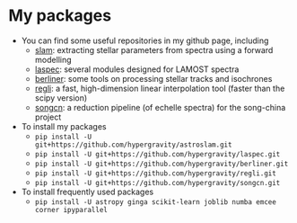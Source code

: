 # My packages
- You can find some useful repositories in my github page, including
  - [slam](https://github.com/hypergravity/astroslam): extracting stellar parameters from spectra using a forward modelling
  - [laspec](https://github.com/hypergravity/laspec): several modules designed for LAMOST spectra
  - [berliner](https://github.com/hypergravity/berliner): some tools on processing stellar tracks and isochrones
  - [regli](https://github.com/hypergravity/regli): a fast, high-dimension linear interpolation tool (faster than the scipy version)
  - [songcn](https://github.com/hypergravity/songcn): a reduction pipeline (of echelle spectra) for the song-china project
- To install my packages
  - `pip install -U git+https://github.com/hypergravity/astroslam.git`
  - `pip install -U git+https://github.com/hypergravity/laspec.git`
  - `pip install -U git+https://github.com/hypergravity/berliner.git`
  - `pip install -U git+https://github.com/hypergravity/regli.git`
  - `pip install -U git+https://github.com/hypergravity/songcn.git`
- To install frequently used packages
  - `pip install -U astropy ginga scikit-learn joblib numba emcee corner ipyparallel`
